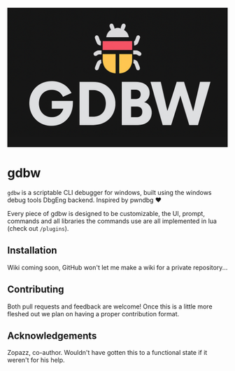 ![GDBW LOGO](/_assets/gdbw.png)

# gdbw
`gdbw` is a scriptable CLI debugger for windows, built using the windows debug tools DbgEng backend. Inspired by pwndbg ❤

Every piece of gdbw is designed to be customizable, the UI, prompt, commands and all libraries the commands use are all implemented in lua (check out `/plugins`).

## Installation

Wiki coming soon, GitHub won't let me make a wiki for a private repository...

## Contributing

Both pull requests and feedback are welcome! Once this is a little more fleshed out we plan on having a proper contribution format.

## Acknowledgements

Zopazz, co-author. Wouldn't have gotten this to a functional state if it weren't for his help.